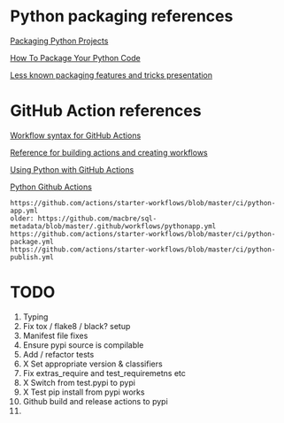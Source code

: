 # Python packaging references

[Packaging Python Projects](https://packaging.python.org/tutorials/packaging-projects/)

[How To Package Your Python Code](https://python-packaging.readthedocs.io/en/latest/)

[Less known packaging features and tricks presentation](https://blog.ionelmc.ro/presentations/packaging/)

# GitHub Action references

[Workflow syntax for GitHub Actions](https://docs.github.com/en/actions/reference/workflow-syntax-for-github-actions)

[Reference for building actions and creating workflows](https://docs.github.com/en/actions/reference)

[Using Python with GitHub Actions](https://help.github.com/en/actions/language-and-framework-guides/using-python-with-github-actions)

[Python Github Actions](https://github.com/actions/starter-workflows/tree/master/ci)

    https://github.com/actions/starter-workflows/blob/master/ci/python-app.yml
    older: https://github.com/macbre/sql-metadata/blob/master/.github/workflows/pythonapp.yml
    https://github.com/actions/starter-workflows/blob/master/ci/python-package.yml
    https://github.com/actions/starter-workflows/blob/master/ci/python-publish.yml
    
# TODO

1) Typing
1) Fix tox / flake8 / black? setup
1) Manifest file fixes
1) Ensure pypi source is compilable
1) Add / refactor tests
1) X Set appropriate version & classifiers
1) Fix extras_require and test_requiremetns etc
1) X Switch from test.pypi to pypi
1) X Test pip install from pypi works
1) Github build and release actions to pypi
1) 
 
